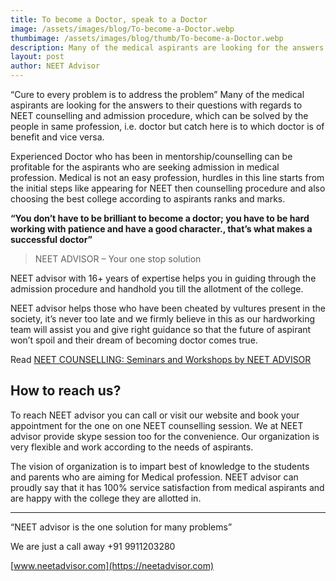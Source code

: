 ```yaml
---
title: To become a Doctor, speak to a Doctor
image: /assets/images/blog/To-become-a-Doctor.webp
thumbimage: /assets/images/blog/thumb/To-become-a-Doctor.webp
description: Many of the medical aspirants are looking for the answers to their questions with regards to NEET counselling and admission procedure, which can be solved by the people in same profession i.e. doctor but catch here is to which doctor is of benefit and vice versa.
layout: post
author: NEET Advisor
---
```


“Cure to every problem is to address the problem” Many of the medical aspirants are looking for the answers to their questions with regards to NEET counselling and admission procedure, which can be solved by the people in same profession, i.e. doctor but catch here is to which doctor is of benefit and vice versa.

Experienced Doctor who has been in mentorship/counselling can be profitable for the aspirants who are seeking admission in medical profession. Medical is not an easy profession, hurdles in this line starts from the initial steps like appearing for NEET then counselling procedure and also choosing the best college according to aspirants ranks and marks.

**“You don’t have to be brilliant to become a doctor; you have to be hard working with patience and have a good character., that’s what makes a successful doctor”**

> NEET ADVISOR – Your one stop solution

NEET advisor with 16+ years of expertise helps you in guiding through the admission procedure and handhold you till the allotment of the college.

NEET advisor helps those who have been cheated by vultures present in the society, it’s never too late and we firmly believe in this as our hardworking team will assist you and give right guidance so that the future of aspirant won’t spoil and their dream of becoming doctor comes true.

Read [NEET COUNSELLING: Seminars and Workshops by NEET ADVISOR](/blog/neet-counselling/)

## How to reach us?

To reach NEET advisor you can call or visit our website and book your appointment for the one on one NEET counselling session. We at NEET advisor provide skype session too for the convenience. Our organization is very flexible and work according to the needs of aspirants.

The vision of organization is to impart best of knowledge to the students and parents who are aiming for Medical profession. NEET advisor can proudly say that it has 100% service satisfaction from medical aspirants and are happy with the college they are allotted in.

<hr>

“NEET advisor is the one solution for many problems”

We are just a call away +91 9911203280

[www.neetadvisor.com](https://neetadvisor.com)
